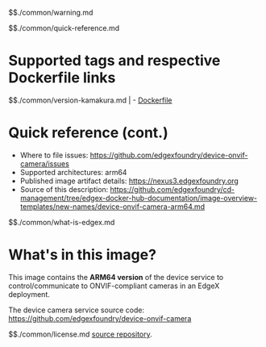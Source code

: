 $$./common/warning.md

$$./common/quick-reference.md

# Supported tags and respective Dockerfile links

$$./common/version-kamakura.md |
        - [Dockerfile](https://github.com/edgexfoundry/device-onvif-camera/blob/v2.2.0/Dockerfile)

# Quick reference (cont.)

- Where to file issues: https://github.com/edgexfoundry/device-onvif-camera/issues
- Supported architectures: arm64
- Published image artifact details: https://nexus3.edgexfoundry.org
- Source of this description: https://github.com/edgexfoundry/cd-management/tree/edgex-docker-hub-documentation/image-overview-templates/new-names/device-onvif-camera-arm64.md

$$./common/what-is-edgex.md

# What's in this image?

This image contains the **ARM64 version** of the device service to control/communicate to ONVIF-compliant cameras in an EdgeX deployment.

The device camera service source code: <https://github.com/edgexfoundry/device-onvif-camera>

$$./common/license.md
[source repository](https://github.com/edgexfoundry/device-onvif-camera/blob/v2.2.0/Attribution.txt).
